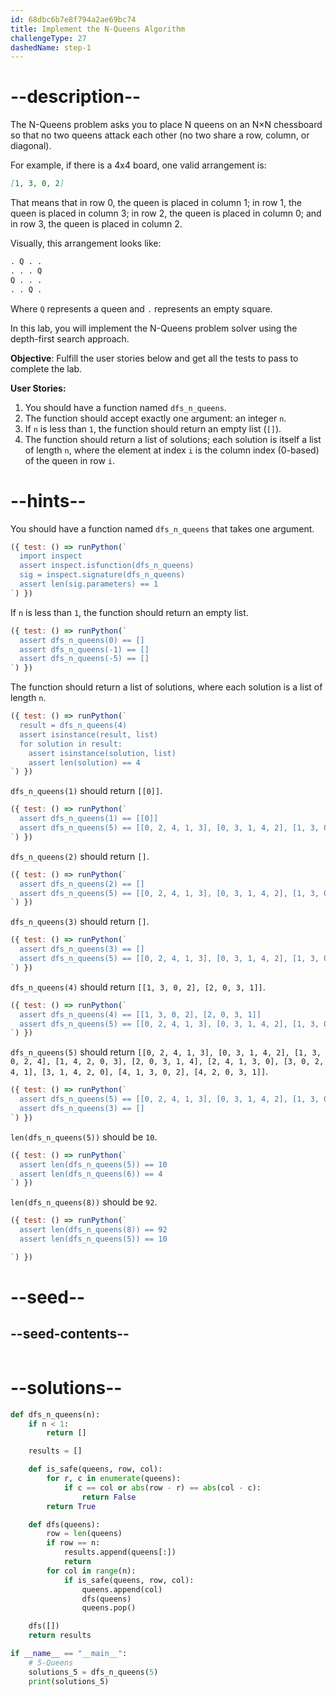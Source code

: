 ```yaml
---
id: 68dbc6b7e8f794a2ae69bc74
title: Implement the N-Queens Algorithm
challengeType: 27
dashedName: step-1
---
```


# --description--

The N-Queens problem asks you to place N queens on an N×N chessboard so that no two queens attack each other (no two share a row, column, or diagonal). 

For example, if there is a 4x4 board, one valid arrangement is:

```md
[1, 3, 0, 2]
```

That means that in row 0, the queen is placed in column 1; in row 1, the queen is placed in column 3; in row 2, the queen is placed in column 0; and in row 3, the queen is placed in column 2.

Visually, this arrangement looks like:

```md
. Q . .
. . . Q
Q . . .
. . Q .
```

Where `Q` represents a queen and `.` represents an empty square.

In this lab, you will implement the N-Queens problem solver using the depth-first search approach.


**Objective**: Fulfill the user stories below and get all the tests to pass to complete the lab.

**User Stories:**

1. You should have a function named `dfs_n_queens`.
2. The function should accept exactly one argument: an integer `n`.
3. If `n` is less than `1`, the function should return an empty list (`[]`).
4. The function should return a list of solutions; each solution is itself a list of length `n`, where the element at index `i` is the column index (0-based) of the queen in row `i`.

# --hints--

You should have a function named `dfs_n_queens` that takes one argument.

```js
({ test: () => runPython(`
  import inspect
  assert inspect.isfunction(dfs_n_queens)
  sig = inspect.signature(dfs_n_queens)
  assert len(sig.parameters) == 1
`) })
```

If `n` is less than `1`, the function should return an empty list.

```js
({ test: () => runPython(`
  assert dfs_n_queens(0) == []
  assert dfs_n_queens(-1) == []
  assert dfs_n_queens(-5) == []
`) })
```

The function should return a list of solutions, where each solution is a list of length `n`.

```js
({ test: () => runPython(`
  result = dfs_n_queens(4)
  assert isinstance(result, list)
  for solution in result:
    assert isinstance(solution, list)
    assert len(solution) == 4
`) })
```

`dfs_n_queens(1)` should return `[[0]]`.

```js
({ test: () => runPython(`
  assert dfs_n_queens(1) == [[0]]
  assert dfs_n_queens(5) == [[0, 2, 4, 1, 3], [0, 3, 1, 4, 2], [1, 3, 0, 2, 4], [1, 4, 2, 0, 3], [2, 0, 3, 1, 4], [2, 4, 1, 3, 0], [3, 0, 2, 4, 1], [3, 1, 4, 2, 0], [4, 1, 3, 0, 2], [4, 2, 0, 3, 1]]
`) })
```

`dfs_n_queens(2)` should return `[]`.

```js
({ test: () => runPython(`
  assert dfs_n_queens(2) == []
  assert dfs_n_queens(5) == [[0, 2, 4, 1, 3], [0, 3, 1, 4, 2], [1, 3, 0, 2, 4], [1, 4, 2, 0, 3], [2, 0, 3, 1, 4], [2, 4, 1, 3, 0], [3, 0, 2, 4, 1], [3, 1, 4, 2, 0], [4, 1, 3, 0, 2], [4, 2, 0, 3, 1]]
`) })
```

`dfs_n_queens(3)` should return `[]`.

```js
({ test: () => runPython(`
  assert dfs_n_queens(3) == []
  assert dfs_n_queens(5) == [[0, 2, 4, 1, 3], [0, 3, 1, 4, 2], [1, 3, 0, 2, 4], [1, 4, 2, 0, 3], [2, 0, 3, 1, 4], [2, 4, 1, 3, 0], [3, 0, 2, 4, 1], [3, 1, 4, 2, 0], [4, 1, 3, 0, 2], [4, 2, 0, 3, 1]]
`) })
```

`dfs_n_queens(4)` should return `[[1, 3, 0, 2], [2, 0, 3, 1]]`.

```js
({ test: () => runPython(`
  assert dfs_n_queens(4) == [[1, 3, 0, 2], [2, 0, 3, 1]]
  assert dfs_n_queens(5) == [[0, 2, 4, 1, 3], [0, 3, 1, 4, 2], [1, 3, 0, 2, 4], [1, 4, 2, 0, 3], [2, 0, 3, 1, 4], [2, 4, 1, 3, 0], [3, 0, 2, 4, 1], [3, 1, 4, 2, 0], [4, 1, 3, 0, 2], [4, 2, 0, 3, 1]]
`) })
```

`dfs_n_queens(5)` should return `[[0, 2, 4, 1, 3], [0, 3, 1, 4, 2], [1, 3, 0, 2, 4], [1, 4, 2, 0, 3], [2, 0, 3, 1, 4], [2, 4, 1, 3, 0], [3, 0, 2, 4, 1], [3, 1, 4, 2, 0], [4, 1, 3, 0, 2], [4, 2, 0, 3, 1]]`.

```js
({ test: () => runPython(`
  assert dfs_n_queens(5) == [[0, 2, 4, 1, 3], [0, 3, 1, 4, 2], [1, 3, 0, 2, 4], [1, 4, 2, 0, 3], [2, 0, 3, 1, 4], [2, 4, 1, 3, 0], [3, 0, 2, 4, 1], [3, 1, 4, 2, 0], [4, 1, 3, 0, 2], [4, 2, 0, 3, 1]]
  assert dfs_n_queens(3) == []
`) })
```

`len(dfs_n_queens(5))` should be `10`.

```js
({ test: () => runPython(`
  assert len(dfs_n_queens(5)) == 10
  assert len(dfs_n_queens(6)) == 4
`) })
```

`len(dfs_n_queens(8))` should be `92`.

```js
({ test: () => runPython(`
  assert len(dfs_n_queens(8)) == 92
  assert len(dfs_n_queens(5)) == 10

`) })
```

# --seed--

## --seed-contents--

```py

```

# --solutions--

```py
def dfs_n_queens(n):
    if n < 1:
        return []

    results = []

    def is_safe(queens, row, col):
        for r, c in enumerate(queens):
            if c == col or abs(row - r) == abs(col - c):
                return False
        return True

    def dfs(queens):
        row = len(queens)
        if row == n:
            results.append(queens[:])
            return
        for col in range(n):
            if is_safe(queens, row, col):
                queens.append(col)
                dfs(queens)
                queens.pop()

    dfs([])
    return results

if __name__ == "__main__":
    # 5-Queens
    solutions_5 = dfs_n_queens(5)
    print(solutions_5)

```
